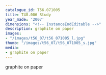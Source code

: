 ```yaml
---
catalogue_id: T56.071005
title: T48.006 Study
year_made: '2007'
dimensions: "<!-- InstanceEndEditable -->"
description: graphite on paper
images:
- "/images/t56_07/t56_071005_l.jpg"
thumb: "/images/t56_07/t56_071005_s.jpg"
media:
- graphite on paper
---
```


graphite on paper
